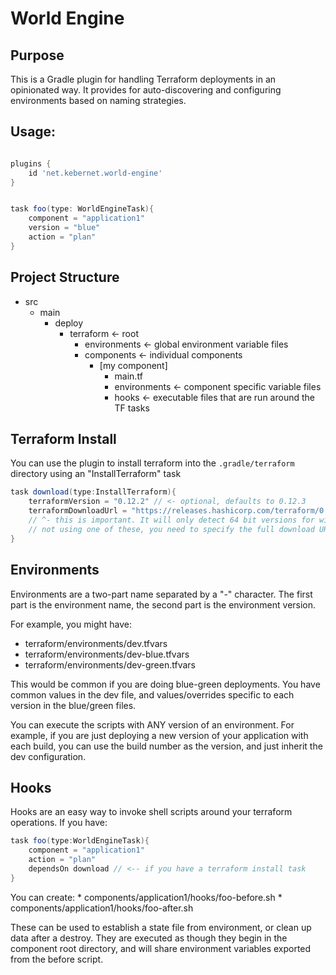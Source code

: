 World Engine
============

Purpose
-------

This is a Gradle plugin for handling Terraform deployments in an opinionated way. It 
provides for auto-discovering and configuring environments based on naming strategies.

Usage:
------

```groovy

plugins {
    id 'net.kebernet.world-engine'
}


task foo(type: WorldEngineTask){
    component = "application1"
    version = "blue"
    action = "plan"
}
```


Project Structure
-----------------

  * src
    * main
        * deploy
            * terraform <- root
                * environments <- global environment variable files
                * components <- individual components
                    * [my component]
                        * main.tf
                        * environments <- component specific variable files
                        * hooks <- executable files that are run around the TF tasks
                        
Terraform Install
-----------------

You can use the plugin to install terraform into the ```.gradle/terraform``` directory
using an "InstallTerraform" task

```groovy
task download(type:InstallTerraform){
    terraformVersion = "0.12.2" // <- optional, defaults to 0.12.3
    terraformDownloadUrl = "https://releases.hashicorp.com/terraform/0.12.3/terraform_0.12.2_solaris_amd64.zip"  
    // ^- this is important. It will only detect 64 bit versions for windows/mac/linux. If you are 
    // not using one of these, you need to specify the full download URL zip path 
}
```

Environments
------------

Environments are a two-part name separated by a "-" character. The first part is the environment name,
the second part is the environment version. 

For example, you might have:

  * terraform/environments/dev.tfvars
  * terraform/environments/dev-blue.tfvars
  * terraform/environments/dev-green.tfvars
  
This would be common if you are doing blue-green deployments. You have common values in the dev file, 
and values/overrides specific to each version in the blue/green files.

You can execute the scripts with ANY version of an environment. For example, if you are just deploying
a new version of your application with each build, you can use the build number as the version, and just
inherit the dev configuration.

Hooks
-----

Hooks are an easy way to invoke shell scripts around your terraform operations. If you have:

```groovy
task foo(type:WorldEngineTask){
    component = "application1"
    action = "plan"
    dependsOn download // <-- if you have a terraform install task
}
```

You can create:
    * components/application1/hooks/foo-before.sh
    * components/application1/hooks/foo-after.sh
                        
These can be used to establish a state file from environment, or clean up data after a destroy. They
are executed as though they begin in the component root directory, and will share environment variables 
exported from the before script.                           
